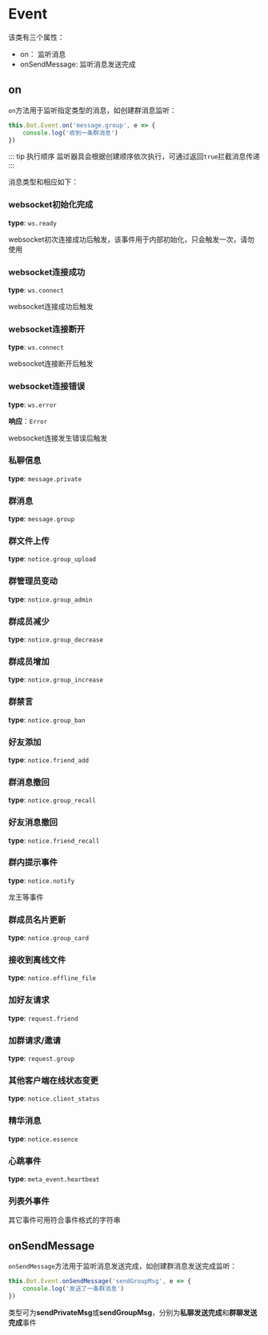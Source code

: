 # Event

该类有三个属性：

- on： 监听消息
- onSendMessage: 监听消息发送完成

## on

`on`方法用于监听指定类型的消息，如创建群消息监听：

```ts
this.Bot.Event.on('message.group', e => {
    console.log('收到一条群消息')
})
```

::: tip 执行顺序 监听器具会根据创建顺序依次执行，可通过返回`true`拦截消息传递
:::

消息类型和相应如下：

### websocket初始化完成

**type**: `ws.ready`

websocket初次连接成功后触发，该事件用于内部初始化，只会触发一次，请勿使用

### websocket连接成功

**type**: `ws.connect`

websocket连接成功后触发

### websocket连接断开

**type**: `ws.connect`

websocket连接断开后触发

### websocket连接错误

**type**: `ws.error`

**响应**：`Error`

websocket连接发生错误后触发

### 私聊信息

**type**: `message.private`

### 群消息

**type**: `message.group`

### 群文件上传

**type**: `notice.group_upload`

### 群管理员变动

**type**: `notice.group_admin`

### 群成员减少

**type**: `notice.group_decrease`

### 群成员增加

**type**: `notice.group_increase`

### 群禁言

**type**: `notice.group_ban`

### 好友添加

**type**: `notice.friend_add`

### 群消息撤回

**type**: `notice.group_recall`

### 好友消息撤回

**type**: `notice.friend_recall`

### 群内提示事件

**type**: `notice.notify`

龙王等事件

### 群成员名片更新

**type**: `notice.group_card`

### 接收到离线文件

**type**: `notice.offline_file`

### 加好友请求

**type**: `request.friend`

### 加群请求/邀请

**type**: `request.group`

### 其他客户端在线状态变更

**type**: `notice.client_status`

### 精华消息

**type**: `notice.essence`

### 心跳事件

**type**: `meta_event.heartbeat`

### 列表外事件

其它事件可用符合事件格式的字符串

## onSendMessage
`onSendMessage`方法用于监听消息发送完成，如创建群消息发送完成监听：

```ts
this.Bot.Event.onSendMessage('sendGroupMsg', e => {
    console.log('发送了一条群消息')
})
```
类型可为**sendPrivateMsg**或**sendGroupMsg**，分别为**私聊发送完成**和**群聊发送完成**事件
